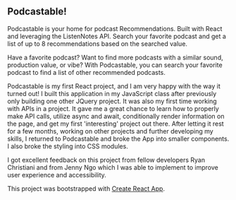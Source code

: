 ## Podcastable!

Podcastable is your home for podcast Recommendations. Built with React and leveraging the ListenNotes API. Search your favorite podcast and get a list of up to 8 recommendations based on the searched value.

Have a favorite podcast? Want to find more podcasts with a similar sound, production value, or vibe?
With Podcastable, you can search your favorite podcast to find a list of other recommended podcasts.

Podcastable is my first React project, and I am very happy with the way it turned out! I built this application in my JavaScript class after previously only building one other JQuery project. It was also my first time working with APIs in a project. It gave me a great chance to learn how to properly make API calls, utilize async and await, conditionally render information on the page, and get my first 'interesting' project out there. After letting it rest for a few months, working on other projects and further developing my skills, I returned to Podcastable and broke the App into smaller components. I also broke the styling into CSS modules.

I got excellent feedback on this project from fellow developers Ryan Christiani and from Jenny Ngo which I was able to implement to improve user experience and accessibility.

This project was bootstrapped with [Create React App](https://github.com/facebook/create-react-app).

